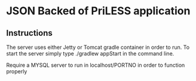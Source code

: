 # JSON Backed of PriLESS application
## Instructions
The server uses either Jetty or Tomcat gradle container in order to run. 
To start the server simply type ./gradlew appStart in the command line. 

Require a MYSQL server to run in localhost/PORTNO in order to function properly